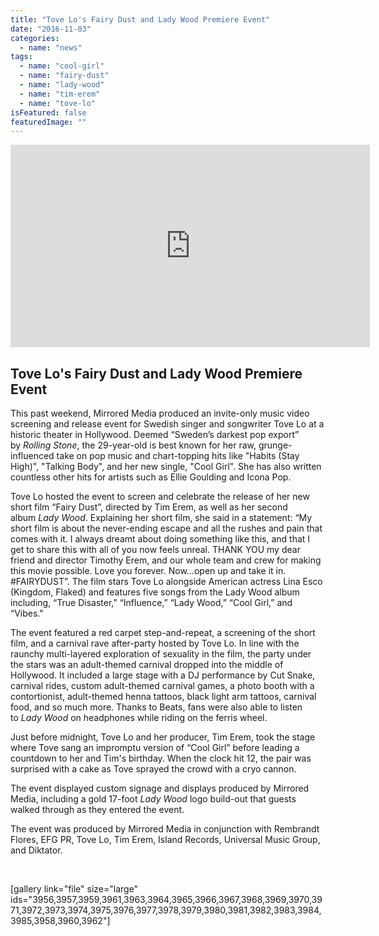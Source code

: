 ```yaml
---
title: "Tove Lo's Fairy Dust and Lady Wood Premiere Event"
date: "2016-11-03"
categories: 
  - name: "news"
tags: 
  - name: "cool-girl"
  - name: "fairy-dust"
  - name: "lady-wood"
  - name: "tim-erem"
  - name: "tove-lo"
isFeatured: false
featuredImage: ""
---
```


<iframe src="http://www.vevo.com/watch/tove-lo/fairy-dust/SEUV71600223" width="575" height="324" frameborder="0" allowfullscreen="allowfullscreen"></iframe>

## Tove Lo's Fairy Dust and Lady Wood Premiere Event

This past weekend, Mirrored Media produced an invite-only music video screening and release event for Swedish singer and songwriter Tove Lo at a historic theater in Hollywood. Deemed “Sweden’s darkest pop export” by _Rolling Stone_, the 29-year-old is best known for her raw, grunge-influenced take on pop music and chart-topping hits like "Habits (Stay High)", "Talking Body", and her new single, "Cool Girl". She has also written countless other hits for artists such as Ellie Goulding and Icona Pop. 

Tove Lo hosted the event to screen and celebrate the release of her new short film “Fairy Dust”, directed by Tim Erem, as well as her second album _Lady Wood_. Explaining her short film, she said in a statement: “My short film is about the never-ending escape and all the rushes and pain that comes with it. I always dreamt about doing something like this, and that I get to share this with all of you now feels unreal. THANK YOU my dear friend and director Timothy Erem, and our whole team and crew for making this movie possible. Love you forever. Now…open up and take it in. #FAIRYDUST”. The film stars Tove Lo alongside American actress Lina Esco (Kingdom, Flaked) and features five songs from the Lady Wood album including, “True Disaster,” “Influence,” “Lady Wood,” “Cool Girl,” and “Vibes."

The event featured a red carpet step-and-repeat, a screening of the short film, and a carnival rave after-party hosted by Tove Lo. In line with the raunchy multi-layered exploration of sexuality in the film, the party under the stars was an adult-themed carnival dropped into the middle of Hollywood. It included a large stage with a DJ performance by Cut Snake, carnival rides, custom adult-themed carnival games, a photo booth with a contortionist, adult-themed henna tattoos, black light arm tattoos, carnival food, and so much more. Thanks to Beats, fans were also able to listen to _Lady Wood_ on headphones while riding on the ferris wheel. 

Just before midnight, Tove Lo and her producer, Tim Erem, took the stage where Tove sang an impromptu version of “Cool Girl” before leading a countdown to her and Tim's birthday. When the clock hit 12, the pair was surprised with a cake as Tove sprayed the crowd with a cryo cannon. 

The event displayed custom signage and displays produced by Mirrored Media, including a gold 17-foot _Lady Wood_ logo build-out that guests walked through as they entered the event. 

The event was produced by Mirrored Media in conjunction with Rembrandt Flores, EFG PR, Tove Lo, Tim Erem, Island Records, Universal Music Group, and Diktator. 

 

\[gallery link="file" size="large" ids="3956,3957,3959,3961,3963,3964,3965,3966,3967,3968,3969,3970,3971,3972,3973,3974,3975,3976,3977,3978,3979,3980,3981,3982,3983,3984,3985,3958,3960,3962"\]
